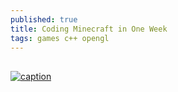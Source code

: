 ```yaml
---
published: true
title: Coding Minecraft in One Week
tags: games c++ opengl
---
```

## 

[![caption](https://img.youtube.com/vi/Xq3isov6mZ8/0.jpg)](https://www.youtube.com/watch?v=Xq3isov6mZ8)
